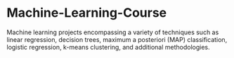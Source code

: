# Machine-Learning-Course
Machine learning projects encompassing a variety of techniques such as linear regression, decision trees, maximum a posteriori (MAP) classification, logistic regression, k-means clustering, and additional methodologies.
